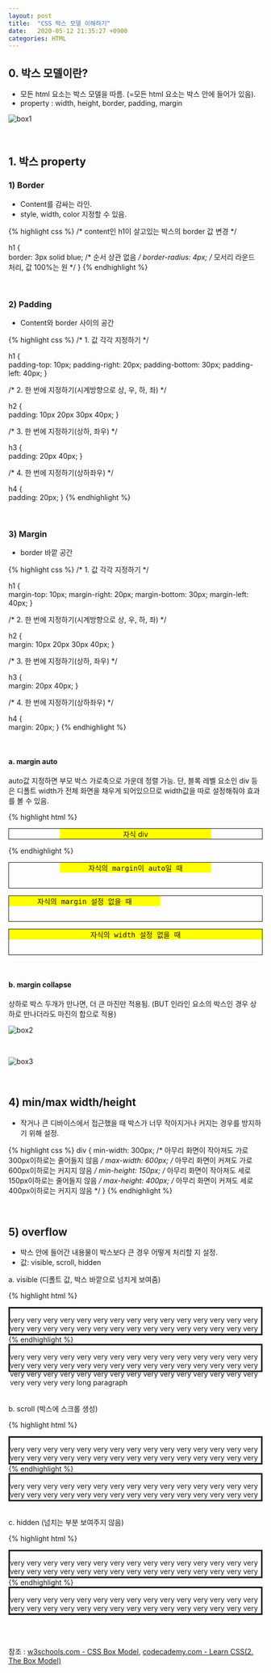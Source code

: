 ```yaml
---
layout: post
title:  "CSS 박스 모델 이해하기"
date:   2020-05-12 21:35:27 +0900
categories: HTML
---
```


## 0. 박스 모델이란?
- 모든 html 요소는 박스 모델을 따름. (=모든 html 요소는 박스 안에 들어가 있음). 
- property : width, height, border, padding, margin

![box1](https://eungang3.github.io/sue-is-programming/assets/box1.jpg)

<br/>

## 1. 박스 property

### 1) Border
- Content를 감싸는 라인. 
- style, width, color 지정할 수 있음.

{% highlight css %}
/* content인 h1이 살고있는 박스의 border 값 변경 */

h1 {  
    border: 3px solid blue; /* 순서 상관 없음 */
    border-radius: 4px; /* 모서리 라운드 처리, 값 100%는 원 */
}
{% endhighlight %}

<br/>

### 2) Padding
- Content와 border 사이의 공간

{% highlight css %}
/* 1. 값 각각 지정하기 */

h1 {  
    padding-top: 10px;
    padding-right: 20px;
    padding-bottom: 30px;
    padding-left: 40px; 
}

/* 2. 한 번에 지정하기(시계방향으로 상, 우, 하, 좌) */

h2 {  
    padding: 10px 20px 30px 40px; 
}

/* 3. 한 번에 지정하기(상하, 좌우) */

h3 {  
    padding: 20px 40px; 
}

/* 4. 한 번에 지정하기(상하좌우) */

h4 {  
    padding: 20px; 
}
{% endhighlight %}

<br/>

### 3) Margin
- border 바깥 공간

{% highlight css %}
/* 1. 값 각각 지정하기 */

h1 {  
    margin-top: 10px;
    margin-right: 20px;
    margin-bottom: 30px;
    margin-left: 40px; 
}

/* 2. 한 번에 지정하기(시계방향으로 상, 우, 하, 좌) */

h2 {  
    margin: 10px 20px 30px 40px; 
}

/* 3. 한 번에 지정하기(상하, 좌우) */

h3 {  
    margin: 20px 40px; 
}

/* 4. 한 번에 지정하기(상하좌우) */

h4 {  
    margin: 20px; 
}
{% endhighlight %}

<br/>

#### a. margin auto
auto값 지정하면 부모 박스 가로축으로 가운데 정렬 가능. 단, 블록 레벨 요소인 div 등은 디폴트 width가 전체 화면을 채우게 되어있으므로 width값을 따로 설정해줘야 효과를 볼 수 있음.

{% highlight html %}
<!-- 부모인 div container 속 자식 div 가운데 정렬하기 -->

<div style="border: 1px solid">
  <div style="background-color: yellow; width: 300px; margin: auto; 
  text-align: center;">
  자식 div
  </div>
</div>

{% endhighlight %}

<pre><div class="parent" style="border: 1px solid"><div class="child" style="background-color: yellow; width: 300px; margin: auto; text-align: center;">자식의 margin이 auto일 때</div></div></pre>

<pre><div class="parent" style="border: 1px solid"><div class="child" style="background-color: yellow; width: 300px;text-align: center;">자식의 margin 설정 없을 때</div></div></pre>

<pre><div class="parent" style="border: 1px solid"><div class="child" style="background-color: yellow; text-align: center;">자식의 width 설정 없을 때</div></div></pre>

<br/>

#### b. margin collapse
상하로 박스 두개가 만나면, 더 큰 마진만 적용됨. (BUT 인라인 요소의 박스인 경우 상하로 만나더라도 마진의 합으로 적용)

![box2](/assets/box2.jpg)

<br/>

![box3](/assets/box3.jpg)

<br/>

## 4) min/max width/height
- 작거나 큰 디바이스에서 접근했을 때 박스가 너무 작아지거나 커지는 경우를 방지하기 위해 설정.

{% highlight css %}
div {
    min-width: 300px; /* 아무리 화면이 작아져도 가로 300px이하로는 줄어들지 않음 */
    max-width: 600px; /* 아무리 화면이 커져도 가로 600px이하로는 커지지 않음 */
    min-height: 150px; /* 아무리 화면이 작아져도 세로 150px이하로는 줄어들지 않음 */
    max-height: 400px; /* 아무리 화면이 커져도 세로 400px이하로는 커지지 않음 */
}
{% endhighlight %}

<br/>

## 5) overflow
- 박스 안에 들어간 내용물이 박스보다 큰 경우 어떻게 처리할 지 설정.
- 값: visible, scroll, hidden

a. visible (디폴트 값, 박스 바깥으로 넘치게 보여줌)

{% highlight html %}
<head>
<style>
    .parent{
        border: solid;
        height: 50px;
        overflow: visible;
    }
</style>
</head>

<body>
<div class="parent">
  <p class="child">very very very very very very very very very very very very 
  very very very very very very very very very very very very very very very
  very very very very very very very very very very very very very 
  very very very very very very very very verylong paragraph</p>
</div>
</body>
{% endhighlight %}

<div class="parent" style="height: 50px; border: solid; overflow:visible"><p class="child">very very very very very very very very very very very very 
very very very very very very very very very very very very very
very very very very very very very very very very very very very 
very very very very very very very very very very very long paragraph</p></div>

<br/><br/>

b. scroll (박스에 스크롤 생성)

{% highlight html %}
<head>
<style>
    .parent{
        border: solid;
        height: 50px;
        overflow: scroll;
    }
</style>
</head>

<body>
<div class="parent">
  <p class="child">very very very very very very very very very very very very 
  very very very very very very very very very very very very very very very
  very very very very very very very very very very very very very 
  very very very very very very very very verylong paragraph</p>
</div>
</body>
{% endhighlight %}

<div class="parent" style="height: 50px; border: solid; overflow: scroll;"><p class="child">very very very very very very very very very very very very 
very very very very very very very very very very very very very
very very very very very very very very very very very very very 
very very very very very very very very very very very long paragraph</p></div>

<br/>

c. hidden (넘치는 부분 보여주지 않음)

{% highlight html %}
<head>
<style>
    .parent{
        border: solid;
        height: 50px;
        overflow: hidden;
    }
</style>
</head>

<body>
<div class="parent">
  <p class="child">very very very very very very very very very very very very 
  very very very very very very very very very very very very very very very
  very very very very very very very very very very very very very 
  very very very very very very very very verylong paragraph</p>
</div>
</body>
{% endhighlight %}

<div class="parent" style="height: 50px; border: solid; overflow: hidden;"><p class="child">very very very very very very very very very very very very 
very very very very very very very very very very very very very
very very very very very very very very very very very very very 
very very very very very very very very very very very long paragraph</p></div>

<br/><br/>

참조 : [w3schools.com - CSS Box Model](https://www.w3schools.com/css/css_boxmodel.asp), [codecademy.com - Learn CSS(2. The Box Model)](https://www.codecademy.com/learn/learn-css)